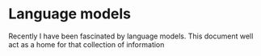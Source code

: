 # Language models

Recently I have been fascinated by language models. This document well act as a home for that collection of information